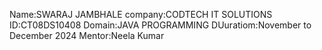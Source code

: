 Name:SWARAJ JAMBHALE
company:CODTECH IT SOLUTIONS
ID:CT08DS10408
Domain:JAVA PROGRAMMING
DUuratiom:November to December 2024
Mentor:Neela Kumar
